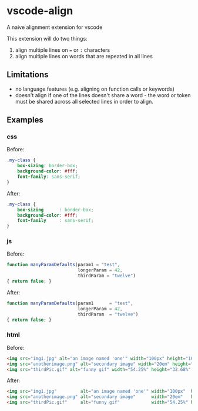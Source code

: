 # vscode-align
A naive alignment extension for vscode

This extension will do two things:

1. align multiple lines on `=` or `:` characters
2. align multiple lines on words that are repeated in all lines

## Limitations

* no language features (e.g. aligning on function calls or keywords)
* doesn't align if one of the lines doesn't share a word - the word or token must be shared across all selected lines in order to align.

## Examples

### css

Before:

```css
.my-class {
    box-sizing: border-box;
    background-color: #fff;
    font-family: sans-serif;
}
```

After:

```css
.my-class {
    box-sizing      : border-box;
    background-color: #fff;
    font-family     : sans-serif;
}
```

### js

Before:

```js
function manyParamDefaults(param1 = "test",
                           longerParam = 42,
                           thirdParam = "twelve")
{ return false; }
```

After:

```js
function manyParamDefaults(param1      = "test",
                           longerParam = 42,
                           thirdParam  = "twelve")
{ return false; }
```

### html

Before:

```html
<img src="img1.jpg" alt="an image named 'one'" width="100px" height="100px" />
<img src="anotherimage.png" alt="secondary image" width="20em" height="20em" />
<img src="thirdPic.gif" alt="funny gif" width="54.25%" height="32.68%" />
```

After:

```html
<img src="img1.jpg"         alt="an image named 'one'" width="100px"  height="100px"  />
<img src="anotherimage.png" alt="secondary image"      width="20em"   height="20em"   />
<img src="thirdPic.gif"     alt="funny gif"            width="54.25%" height="32.68%" />
```